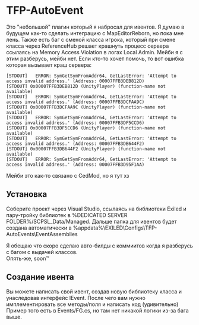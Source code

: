 # TFP-AutoEvent

Это "небольшой" плагин который я набросал для ивентов. Я думаю в будущем как-то сделать интеграцию с MapEditorReborn, но пока мне лень.
Также есть баг с сменой класса игрока, который при смене класса через ReferenceHub решает крашнуть процесс сервера ссылаясь на Memory Access Violation в логах Local Admin. Мейби я с этим разберусь, мейби нет.
Если кто-то хочет помочь, то вот ошибка которая вызывает краш сервера:
```
[STDOUT]   ERROR: SymGetSymFromAddr64, GetLastError: 'Attempt to access invalid address.' (Address: 00007FFB3DEB812D)
[STDOUT] 0x00007FFB3DEB812D (UnityPlayer) (function-name not available)
[STDOUT]   ERROR: SymGetSymFromAddr64, GetLastError: 'Attempt to access invalid address.' (Address: 00007FFB3DCFAA9C)
[STDOUT] 0x00007FFB3DCFAA9C (UnityPlayer) (function-name not available)
[STDOUT]   ERROR: SymGetSymFromAddr64, GetLastError: 'Attempt to access invalid address.' (Address: 00007FFB3DF5CCD6)
[STDOUT] 0x00007FFB3DF5CCD6 (UnityPlayer) (function-name not available)
[STDOUT]   ERROR: SymGetSymFromAddr64, GetLastError: 'Attempt to access invalid address.' (Address: 00007FFB3DB644F2)
[STDOUT] 0x00007FFB3DB644F2 (UnityPlayer) (function-name not available)
[STDOUT]   ERROR: SymGetSymFromAddr64, GetLastError: 'Attempt to access invalid address.' (Address: 00007FFB3D95F1AA)
```
Мейби это как-то связано с CedMod, но я тут хз

## Установка

Соберите проект через Visual Studio, ссылаясь на библиотеки Exiled и пару-тройку библиотек в %DEDICATED SERVER FOLDER%/SCPSL_Data/Managed.
Дальше папка для ивентов будет создана автоматически в %appdata%\EXILED\Configs\TFP-AutoEvents\EventAssemblies

Я обещаю что скоро сделаю авто-билды с коммиитов когда я разберусь с багом с выдачей классов.\
Опять-же, soon™

## Создание ивента

Вы можете написать свой ивент, создав новую библиотеку класса и унаследовав интерфейс IEvent. После чего вам нужно имплементировать все методы/поля и написать код (удивительно)
Пример того есть в Events/FG.cs, но там нет никакой логики из-за бага выше.
